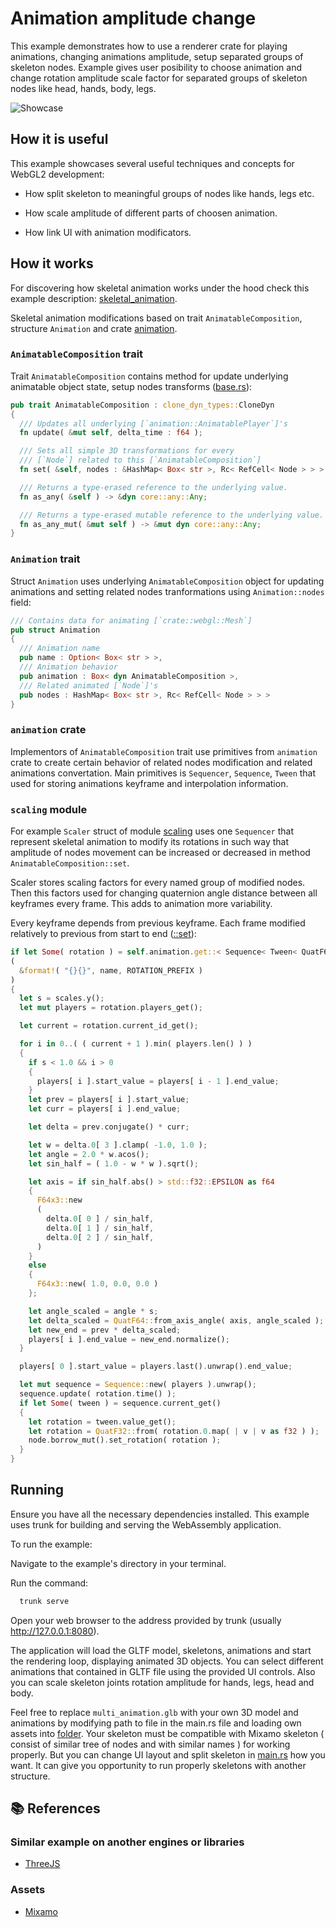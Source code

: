 # Animation amplitude change

This example demonstrates how to use a renderer crate for playing animations, changing animations amplitude, setup separated groups of skeleton nodes. Example gives user posibility to choose animation and change rotation amplitude scale factor for separated groups of skeleton nodes like head, hands, body, legs.

![Showcase]( ./showcase.png )

## How it is useful

This example showcases several useful techniques and concepts for WebGL2 development:

  * How split skeleton to meaningful groups of nodes like hands, legs etc.

  * How scale amplitude of different parts of choosen animation.

  * How link UI with animation modificators.

## How it works

For discovering how skeletal animation works under the hood check this example description: [skeletal_animation](../skeletal_animation/readme.md).

Skeletal animation modifications based on trait `AnimatableComposition`, structure `Animation` and crate [animation](../../../module/helper/animation/readme.md).

### `AnimatableComposition` trait

Trait `AnimatableComposition` contains method for update underlying animatable object state, setup nodes transforms ([base.rs](../../../module/helper/renderer/src/webgl/animation/base.rs)):

```rust
pub trait AnimatableComposition : clone_dyn_types::CloneDyn
{
  /// Updates all underlying [`animation::AnimatablePlayer`]'s
  fn update( &mut self, delta_time : f64 );

  /// Sets all simple 3D transformations for every
  /// [`Node`] related to this [`AnimatableComposition`]
  fn set( &self, nodes : &HashMap< Box< str >, Rc< RefCell< Node > > > );

  /// Returns a type-erased reference to the underlying value.
  fn as_any( &self ) -> &dyn core::any::Any;

  /// Returns a type-erased mutable reference to the underlying value.
  fn as_any_mut( &mut self ) -> &mut dyn core::any::Any;
}
```

### `Animation` trait

Struct `Animation` uses underlying `AnimatableComposition` object for updating animations and setting related nodes tranformations using `Animation::nodes` field:

```rust
/// Contains data for animating [`crate::webgl::Mesh`]
pub struct Animation
{
  /// Animation name
  pub name : Option< Box< str > >,
  /// Animation behavior
  pub animation : Box< dyn AnimatableComposition >,
  /// Related animated [`Node`]'s
  pub nodes : HashMap< Box< str >, Rc< RefCell< Node > > >
}
```

### `animation` crate

Implementors of `AnimatableComposition` trait use primitives from `animation` crate to create certain behavior of related nodes modification and related animations convertation. Main primitives is `Sequencer`, `Sequence`, `Tween` that used for storing animations keyframe and interpolation information.

### `scaling` module

For example `Scaler` struct of module [scaling](../../../module/helper/renderer/src/webgl/animation/scaling.rs) uses one `Sequencer` that represent skeletal animation to modify its rotations in such way that amplitude of nodes movement can be increased or decreased in method `AnimatableComposition::set`.

Scaler stores scaling factors for every named group of modified nodes. Then this factors used for changing quaternion angle distance between all keyframes every frame. This adds to animation more variability.

Every keyframe depends from previous keyframe. Each frame modified relatively to previous from start to end ([<Scaler as AnimatableComposition>::set](../../../module/helper/renderer/src/webgl/animation/scaling.rs)):

```rust
if let Some( rotation ) = self.animation.get::< Sequence< Tween< QuatF64 > > >
(
  &format!( "{}{}", name, ROTATION_PREFIX )
)
{
  let s = scales.y();
  let mut players = rotation.players_get();

  let current = rotation.current_id_get();

  for i in 0..( ( current + 1 ).min( players.len() ) )
  {
    if s < 1.0 && i > 0
    {
      players[ i ].start_value = players[ i - 1 ].end_value;
    }
    let prev = players[ i ].start_value;
    let curr = players[ i ].end_value;

    let delta = prev.conjugate() * curr;

    let w = delta.0[ 3 ].clamp( -1.0, 1.0 );
    let angle = 2.0 * w.acos();
    let sin_half = ( 1.0 - w * w ).sqrt();

    let axis = if sin_half.abs() > std::f32::EPSILON as f64
    {
      F64x3::new
      (
        delta.0[ 0 ] / sin_half,
        delta.0[ 1 ] / sin_half,
        delta.0[ 2 ] / sin_half,
      )
    }
    else
    {
      F64x3::new( 1.0, 0.0, 0.0 )
    };

    let angle_scaled = angle * s;
    let delta_scaled = QuatF64::from_axis_angle( axis, angle_scaled );
    let new_end = prev * delta_scaled;
    players[ i ].end_value = new_end.normalize();
  }

  players[ 0 ].start_value = players.last().unwrap().end_value;

  let mut sequence = Sequence::new( players ).unwrap();
  sequence.update( rotation.time() );
  if let Some( tween ) = sequence.current_get()
  {
    let rotation = tween.value_get();
    let rotation = QuatF32::from( rotation.0.map( | v | v as f32 ) );
    node.borrow_mut().set_rotation( rotation );
  }
}
```

## Running
Ensure you have all the necessary dependencies installed. This example uses trunk for building and serving the WebAssembly application.

To run the example:

Navigate to the example's directory in your terminal.

Run the command:

```bash
  trunk serve
```

Open your web browser to the address provided by trunk (usually http://127.0.0.1:8080).

The application will load the GLTF model, skeletons, animations and start the rendering loop, displaying animated 3D objects. You can select different animations that contained in GLTF file using the provided UI controls. Also you can scale skeleton joints rotation amplitude for hands, legs, head and body.

Feel free to replace `multi_animation.glb` with your own 3D model and animations by modifying path to file in the main.rs file and loading own assets into [folder](../../../assets/gltf/animated/). Your skeleton must be compatible with Mixamo skeleton ( consist of similar tree of nodes and with similar names ) for working properly. But you can change UI layout and split skeleton in [main.rs](./src/main.rs) how you want. It can give you opportunity to run properly skeletons with another structure.

## 📚 References

### Similar example on another engines or libraries
- [ThreeJS]

### Assets
- [Mixamo]

[ThreeJS]: https://threejs.org/examples/#webgl_animation_skinning_additive_blending
[Mixamo]: https://www.mixamo.com/#/?page=1&type=Motion%2CMotionPack

